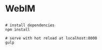 # WebIM
##
	# install dependencies
	npm install
	
	# serve with hot reload at localhost:8000
	gulp
	
